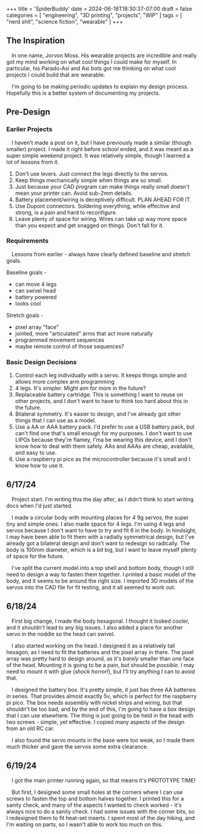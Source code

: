 +++
title = 'SpiderBuddy'
date = 2024-06-18T18:30:37-07:00
draft = false
categories = [
    "engineering",
    "3D printing",
    "projects",
    "WIP"
]
tags = [
    "nerd shit",
    "science fiction",
    "wearable"
]
+++

## The Inspiration

&emsp;In one name, Jorvon Moss. His wearable projects are incredible and really got my mind working on what cool things I could make for myself. In particular, his Parado-Asi and Asi bots got me thinking on what cool projects I could build that are wearable.

&emsp;I'm going to be making periodic updates to explain my design process. Hopefully this is a better system of documenting my projects.

## Pre-Design

### Eariler Projects

&emsp;I haven't made a post on it, but I have previously made a similar (though smaller) project. I made it right before school ended, and it was meant as a super simple weekend project. It was relatively simple, though I learned a lot of lessons from it.

1. Don't use levers. Just connect the legs directly to the servos.
2. Keep things mechanically simple when things are so small.
3. Just because your CAD program can make things really small doesn't mean your printer can. Avoid sub-2mm details.
4. Battery placement/wiring is deceptively difficult. PLAN AHEAD FOR IT.
5. Use Dupont connectors. Soldering everything, while effective and strong, is a pain and hard to reconfigure.
6. Leave plenty of space for wiring. Wires can take up way more space than you expect and get snagged on things. Don't fall for it.

### Requirements

&emsp;Lessons from earlier - always have clearly defined baseline and stretch goals.

Baseline goals -

- can move 4 legs
- can swivel head
- battery powered
- looks cool

Stretch goals -

- pixel array "face"
- jointed, more "articulated" arms that act more naturally
- programmed movement sequences
- maybe remote control of those sequences?

### Basic Design Decisions

1. Control each leg individually with a servo. It keeps things simple and allows more complex arm programming
2. 4 legs. It's simpler. Might aim for more in the future?
3. Replaceable battery cartridge. This is something I want to reuse on other projects, and I don't want to have to think too hard about this in the future.
4. Bilateral symmetry. It's easier to design, and I've already got other things that I can use as a model.
5. Use a AA or AAA battery pack. I'd prefer to use a USB battery pack, but can't find one that's small enough for my purposes. I don't want to use LIPOs because they're flamey, I'ma be wearing this device, and I don't know how to deal with them safely. AAs and AAAs are cheap, available, and easy to use.
6. Use a raspberry pi pico as the microcontroller because it's small and I know how to use it.

## 6/17/24

&emsp;Project start. I'm writing this the day after, as I didn't think to start writing docs when I'd just started.

&emsp;I made a circular body with mounting places for 4 9g servos, the super tiny and simple ones. I also made space for 4 legs. I'm using 4 legs and servos because I don't want to have to try and fit 6 in the body. In hindsight, I may have been able to fit them with a radially symmetrical design, but I've already got a bilateral design and don't want to redesign so radically. The body is 100mm diameter, which is a *bit* big, but I want to leave myself plenty of space for the future.

&emsp;I've split the current model into a top shell and bottom body, though I still need to design a way to fasten them together. I printed a basic model of the body, and it seems to be around the right size. I imported 3D models of the servos into the CAD file for fit testing, and it all seemed to work out.

## 6/18/24

&emsp;First big change, I made the body hexagonal. I thought it looked cooler, and it shouldn't lead to any big issues. I also added a place for another servo in the noddle so the head can swivel.

&emsp;I also started working on the head. I designed it as a relatively tall hexagon, as I need to fit the batteries and the pixel array in there. The pixel array was pretty hard to design around, as it's *barely* smaller than one face of the head. Mounting it is going to be a pain, but should be *possible*. I may need to mount it with glue (*shock horror!*), but I'll try anything I can to avoid that. 

&emsp;I designed the battery box. It's pretty simple, it just has three AA batteries in series. That provides almost exactly 5v, which is perfect for the raspberry pi pico. The box needs assembly with nickel strips and wiring, but that shouldn't be too bad, and by the end of this, I'm going to have a box design that I can use elsewhere. The thing is just going to be held in the head with two screws - simple, yet effective. I copied many aspects of the design from an old RC car.

&emsp;I also found the servo mounts in the base were too weak, so I made them much thicker and gave the servos some extra clearance.

## 6/19/24

&emsp;I got the main printer running again, so that means it's PROTOTYPE TIME!

&emsp;But first, I designed some small holes at the corners where I can use screws to fasten the top and bottom halves together. I printed this for a sanity check, and many of the aspects I wanted to check worked - it's always nice to do a sanity check. I had some issues with the corner bits, so I redesigned them to fit heat-set inserts. I spent most of the day hiking, and I'm waiting on parts, so I wasn't able to work too much on this.
